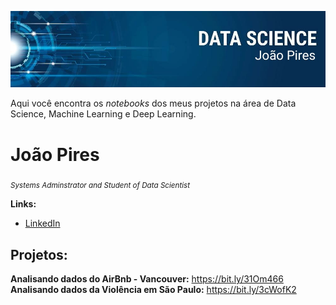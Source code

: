 <p align="center">
  <img src="https://github.com/joao-pires/data_science/blob/master/banner.jpeg?raw=true">
</p>

Aqui você encontra os *notebooks* dos meus projetos na área de Data Science, Machine Learning e Deep Learning.

# João Pires

<sub>*Systems Adminstrator and Student of Data Scientist*</sub>



**Links:**
* [LinkedIn](https://www.linkedin.com/in/joao-victor-pires/)

## Projetos:

**Analisando dados do AirBnb - Vancouver:** https://bit.ly/31Om466
**Analisando dados da Violência em São Paulo:** https://bit.ly/3cWofK2





